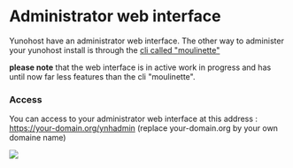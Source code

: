 # Administrator web interface

Yunohost have an administrator web interface. The other way to administer your yunohost install is through the [cli called "moulinette"](#/moulinette_fr)

**please note** that the web interface is in active work in progress and has until now far less features than the cli "moulinette".

### Access

You can access to your administrator web interface at this address : https://your-domain.org/ynhadmin (replace your-domain.org by your own domaine name)

<div class="text-center"><img src="http://pix.toile-libre.org/upload/original/1385468349.png"></div>
